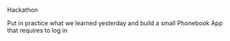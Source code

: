 Hackathon

Put in practice what we learned yesterday and build a small Phonebook App that requires to log in
